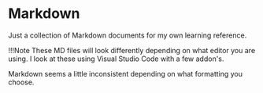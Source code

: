 # Markdown
Just a collection of Markdown documents for my own learning reference.

!!!Note 
These MD files will look differently depending on what editor you are using. I look at these using Visual Studio Code with a few addon's. 

Markdown seems a little inconsistent depending on what formatting you choose. 
